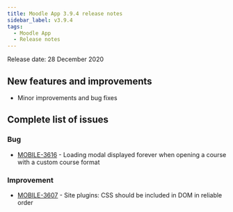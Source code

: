 ```yaml
---
title: Moodle App 3.9.4 release notes
sidebar_label: v3.9.4
tags:
  - Moodle App
  - Release notes
---
```


Release date: 28 December 2020

## New features and improvements

- Minor improvements and bug fixes

## Complete list of issues

### Bug

- [MOBILE-3616](https://tracker.moodle.org/browse/MOBILE-3616) - Loading modal displayed forever when opening a course with a custom course format

### Improvement

- [MOBILE-3607](https://tracker.moodle.org/browse/MOBILE-3607) - Site plugins: CSS should be included in DOM in reliable order
